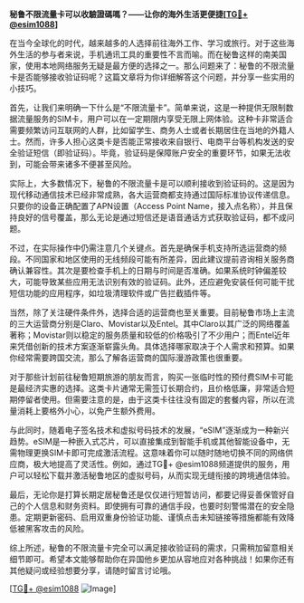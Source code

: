 **秘鲁不限流量卡可以收驗證碼嗎？——让你的海外生活更便捷[[TG💪+ @esim1088](https://t.me/s/esim1088)]**

在当今全球化的时代，越来越多的人选择前往海外工作、学习或旅行。对于这些海外生活的参与者来说，手机通讯工具的重要性不言而喻。而在秘鲁这样的南美国家，使用本地网络服务无疑是最方便的选择之一。那么问题来了：秘鲁的不限流量卡是否能够接收验证码呢？这篇文章将为你详细解答这个问题，并分享一些实用的小技巧。

首先，让我们来明确一下什么是“不限流量卡”。简单来说，这是一种提供无限制数据流量服务的SIM卡，用户可以在一定期限内享受无限上网体验。这种卡非常适合需要频繁访问互联网的人群，比如留学生、商务人士或者长期居住在当地的外籍人士。然而，许多人担心这类卡是否能正常接收来自银行、电商平台等机构发送的安全验证短信（即验证码）。毕竟，验证码是保障账户安全的重要环节，如果无法收到，可能会带来诸多不便甚至风险。

实际上，大多数情况下，秘鲁的不限流量卡是可以顺利接收到验证码的。这是因为现代移动通信技术已经非常成熟，各大运营商都支持通过国际标准协议传递信息。只要你的设备正确配置了APN设置（Access Point Name，接入点名称），并且保持良好的信号覆盖，那么无论是通过短信还是语音通话方式获取验证码，都不成问题。

不过，在实际操作中仍需注意几个关键点。首先是确保手机支持所选运营商的频段。不同国家和地区使用的无线频段可能有所差异，因此建议提前咨询相关服务商确认兼容性。其次是要检查手机上的日期与时间是否准确。如果系统时钟偏差较大，可能导致某些应用无法识别有效的验证码。此外，还应避免安装任何可能干扰短信功能的应用程序，如垃圾清理软件或广告拦截插件等。

当然，除了关注硬件条件外，选择合适的运营商也至关重要。目前秘鲁市场上主流的三大运营商分别是Claro、Movistar以及Entel。其中Claro以其广泛的网络覆盖著称；Movistar则以稳定的服务质量和较低的价格吸引了不少用户；而Entel近年来凭借创新的技术方案逐渐崭露头角。具体选择哪家取决于个人需求和预算。如果你经常需要跨国交流，那么了解各运营商的国际漫游政策也很重要。

对于那些计划前往秘鲁短期旅游的朋友而言，购买一张临时性的预付费SIM卡可能是最经济实惠的选择。这类卡片通常无需签订长期合约，且价格低廉，非常适合短期停留者使用。但需要注意的是，由于这类卡往往没有固定的套餐内容，所以在流量消耗上要格外小心，以免产生额外费用。

与此同时，随着电子签名技术和虚拟号码技术的发展，“eSIM”逐渐成为一种新兴趋势。eSIM是一种嵌入式芯片，可以直接集成到智能手机或其他智能设备中，无需物理更换SIM卡即可完成激活流程。这意味着你可以随时随地切换不同的网络供应商，极大地提高了灵活性。例如，通过TG💪+ @esim1088频道提供的服务，用户可以轻松下载并激活秘鲁地区的虚拟号码，从而实现无缝衔接的跨境通信体验。

最后，无论你是打算长期定居秘鲁还是仅仅进行短暂访问，都要记得妥善保管好自己的个人信息和财务资料。即使拥有可靠的通信手段，也要时刻警惕潜在的安全隐患。定期更新密码、启用双重身份验证功能、谨慎点击未知链接等措施都能有效降低被黑客攻击的风险。

综上所述，秘鲁的不限流量卡完全可以满足接收验证码的需求，只需稍加留意相关细节即可。希望本文能够帮助你在异国他乡更加从容地应对各种挑战！如果你还有其他疑问或经验想要分享，请随时留言讨论哦。

[[TG💪+ @esim1088](https://t.me/s/esim1088) ![Image](https://i.postimg.cc/4NQfJmqS/Snipaste-2025-05-13-00-14-12.png)]